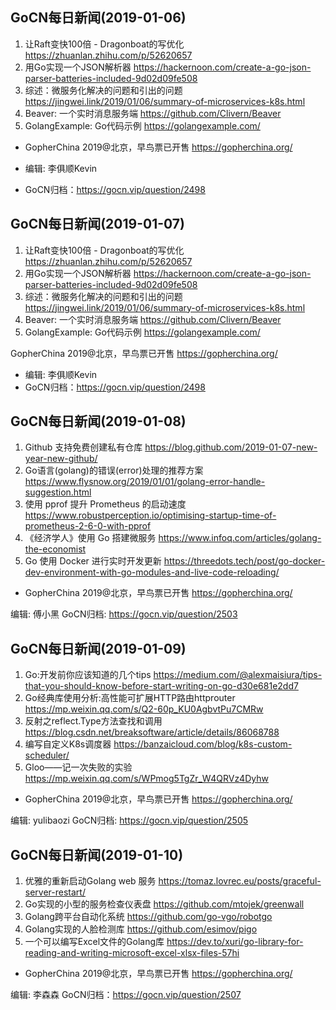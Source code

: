 ## GoCN每日新闻(2019-01-06)

1. 让Raft变快100倍 - Dragonboat的写优化 https://zhuanlan.zhihu.com/p/52620657
2. 用Go实现一个JSON解析器 https://hackernoon.com/create-a-go-json-parser-batteries-included-9d02d09fe508
3. 综述：微服务化解决的问题和引出的问题 https://jingwei.link/2019/01/06/summary-of-microservices-k8s.html
4. Beaver: 一个实时消息服务端 https://github.com/Clivern/Beaver
5. GolangExample: Go代码示例 https://golangexample.com/

* GopherChina 2019@北京，早鸟票已开售 https://gopherchina.org/

* 编辑: 李俱顺Kevin
* GoCN归档：https://gocn.vip/question/2498



## GoCN每日新闻(2019-01-07)

1. 让Raft变快100倍 - Dragonboat的写优化 https://zhuanlan.zhihu.com/p/52620657
2. 用Go实现一个JSON解析器 https://hackernoon.com/create-a-go-json-parser-batteries-included-9d02d09fe508
3. 综述：微服务化解决的问题和引出的问题 https://jingwei.link/2019/01/06/summary-of-microservices-k8s.html
4. Beaver: 一个实时消息服务端 https://github.com/Clivern/Beaver
5. GolangExample: Go代码示例 https://golangexample.com/

GopherChina 2019@北京，早鸟票已开售 https://gopherchina.org/

* 编辑: 李俱顺Kevin
* GoCN归档：https://gocn.vip/question/2498


## GoCN每日新闻(2019-01-08)

1. Github 支持免费创建私有仓库 https://blog.github.com/2019-01-07-new-year-new-github/
2. Go语言(golang)的错误(error)处理的推荐方案 https://www.flysnow.org/2019/01/01/golang-error-handle-suggestion.html
3. 使用 pprof 提升 Prometheus 的启动速度 https://www.robustperception.io/optimising-startup-time-of-prometheus-2-6-0-with-pprof
4. 《经济学人》使用 Go 搭建微服务 https://www.infoq.com/articles/golang-the-economist
5. Go 使用 Docker 进行实时开发更新 https://threedots.tech/post/go-docker-dev-environment-with-go-modules-and-live-code-reloading/

* GopherChina 2019@北京，早鸟票已开售 https://gopherchina.org/

编辑: 傅小黑
GoCN归档: https://gocn.vip/question/2503

## GoCN每日新闻(2019-01-09)

1. Go:开发前你应该知道的几个tips https://medium.com/@alexmaisiura/tips-that-you-should-know-before-start-writing-on-go-d30e681e2dd7
2. Go经典库使用分析:高性能可扩展HTTP路由httprouter  https://mp.weixin.qq.com/s/Q2-60p_KU0AgbvtPu7CMRw
3. 反射之reflect.Type方法查找和调用 https://blog.csdn.net/breaksoftware/article/details/86068788
4. 编写自定义K8s调度器 https://banzaicloud.com/blog/k8s-custom-scheduler/
5. Gloo——记一次失败的实验 https://mp.weixin.qq.com/s/WPmog5TgZr_W4QRVz4Dyhw

* GopherChina 2019@北京，早鸟票已开售 https://gopherchina.org/

编辑: yulibaozi
GoCN归档: https://gocn.vip/question/2505

## GoCN每日新闻(2019-01-10)

1. 优雅的重新启动Golang web 服务 https://tomaz.lovrec.eu/posts/graceful-server-restart/
2. Go实现的小型的服务检查仪表盘 https://github.com/mtojek/greenwall
3. Golang跨平台自动化系统 https://github.com/go-vgo/robotgo
4. Golang实现的人脸检测库 https://github.com/esimov/pigo
5. 一个可以编写Excel文件的Golang库 https://dev.to/xuri/go-library-for-reading-and-writing-microsoft-excel-xlsx-files-57hi

* GopherChina 2019@北京，早鸟票已开售 https://gopherchina.org/

编辑: 李森森
GoCN归档：https://gocn.vip/question/2507
